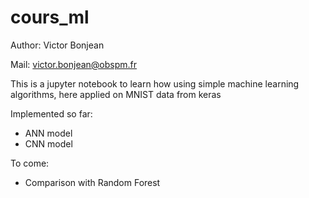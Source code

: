 # cours_ml

Author: Victor Bonjean

Mail: victor.bonjean@obspm.fr

This is a jupyter notebook to learn how using simple machine learning algorithms, here applied on MNIST data from keras

Implemented so far:
- ANN model
- CNN model

To come:
- Comparison with Random Forest

